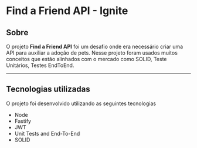 # **Find a Friend API - Ignite**

## Sobre

O projeto **Find a Friend API** foi um desafio onde era necessário criar uma API para auxiliar a adoção de pets. Nesse projeto foram usados muitos conceitos que estão alinhados com o mercado como SOLID, Teste Unitários, Testes EndToEnd.

---

## Tecnologias utilizadas

O projeto foi desenvolvido utilizando as seguintes tecnologias

- Node
- Fastify
- JWT
- Unit Tests and End-To-End
- SOLID
